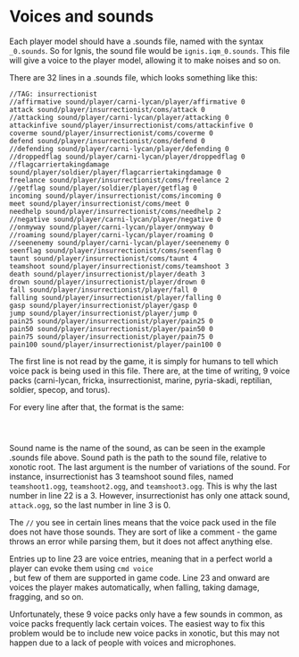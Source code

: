 Voices and sounds
=================

Each player model should have a .sounds file, named with the syntax <code><name of model><format of mode>\_0.sounds</code>. So for Ignis, the sound file would be <code>ignis.iqm\_0.sounds</code>. This file will give a voice to the player model, allowing it to make noises and so on.

There are 32 lines in a .sounds file, which looks something like this:

    //TAG: insurrectionist
    //affirmative sound/player/carni-lycan/player/affirmative 0
    attack sound/player/insurrectionist/coms/attack 0
    //attacking sound/player/carni-lycan/player/attacking 0
    attackinfive sound/player/insurrectionist/coms/attackinfive 0
    coverme sound/player/insurrectionist/coms/coverme 0
    defend sound/player/insurrectionist/coms/defend 0
    //defending sound/player/carni-lycan/player/defending 0
    //droppedflag sound/player/carni-lycan/player/droppedflag 0
    //flagcarriertakingdamage sound/player/soldier/player/flagcarriertakingdamage 0
    freelance sound/player/insurrectionist/coms/freelance 2
    //getflag sound/player/soldier/player/getflag 0
    incoming sound/player/insurrectionist/coms/incoming 0
    meet sound/player/insurrectionist/coms/meet 0
    needhelp sound/player/insurrectionist/coms/needhelp 2
    //negative sound/player/carni-lycan/player/negative 0
    //onmyway sound/player/carni-lycan/player/onmyway 0
    //roaming sound/player/carni-lycan/player/roaming 0
    //seenenemy sound/player/carni-lycan/player/seenenemy 0
    seenflag sound/player/insurrectionist/coms/seenflag 0
    taunt sound/player/insurrectionist/coms/taunt 4
    teamshoot sound/player/insurrectionist/coms/teamshoot 3
    death sound/player/insurrectionist/player/death 3
    drown sound/player/insurrectionist/player/drown 0
    fall sound/player/insurrectionist/player/fall 0
    falling sound/player/insurrectionist/player/falling 0
    gasp sound/player/insurrectionist/player/gasp 0
    jump sound/player/insurrectionist/player/jump 0
    pain25 sound/player/insurrectionist/player/pain25 0
    pain50 sound/player/insurrectionist/player/pain50 0
    pain75 sound/player/insurrectionist/player/pain75 0
    pain100 sound/player/insurrectionist/player/pain100 0

The first line is not read by the game, it is simply for humans to tell which voice pack is being used in this file. There are, at the time of writing, 9 voice packs (carni-lycan, fricka, insurrectionist, marine, pyria-skadi, reptilian, soldier, specop, and torus).

For every line after that, the format is the same:

<code>
<sound name> <sound path> <variations of sound>
</code>

Sound name is the name of the sound, as can be seen in the example .sounds file above. Sound path is the path to the sound file, relative to xonotic root. The last argument is the number of variations of the sound. For instance, insurrectionist has 3 teamshoot sound files, named <code>teamshoot1.ogg</code>, <code>teamshoot2.ogg</code>, and <code>teamshoot3.ogg</code>. This is why the last number in line 22 is a 3. However, insurrectionist has only one attack sound, <code>attack.ogg</code>, so the last number in line 3 is 0.

The <code>//</code> you see in certain lines means that the voice pack used in the file does not have those sounds. They are sort of like a comment - the game throws an error while parsing them, but it does not affect anything else.

Entries up to line 23 are voice entries, meaning that in a perfect world a player can evoke them using <code>cmd voice <name of voice></code>, but few of them are supported in game code. Line 23 and onward are voices the player makes automatically, when falling, taking damage, fragging, and so on.

Unfortunately, these 9 voice packs only have a few sounds in common, as voice packs frequently lack certain voices. The easiest way to fix this problem would be to include new voice packs in xonotic, but this may not happen due to a lack of people with voices and microphones.

